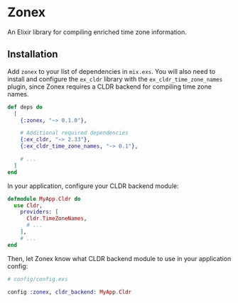 # Zonex

An Elixir library for compiling enriched time zone information.

## Installation

Add `zonex` to your list of dependencies in `mix.exs`. You will also need to install and configure the `ex_cldr` library with the `ex_cldr_time_zone_names` plugin, since Zonex requires a CLDR backend for compiling time zone names.

```elixir
def deps do
  [
    {:zonex, "~> 0.1.0"},

    # Additional required dependencies
    {:ex_cldr, "~> 2.33"},
    {:ex_cldr_time_zone_names, "~> 0.1"},

    # ...
  ]
end
```

In your application, configure your CLDR backend module:

```elixir
defmodule MyApp.Cldr do
  use Cldr,
    providers: [
      Cldr.TimeZoneNames,
      # ...
    ],
    # ...
end
```

Then, let Zonex know what CLDR backend module to use in your application config:

```elixir
# config/config.exs

config :zonex, cldr_backend: MyApp.Cldr
```

